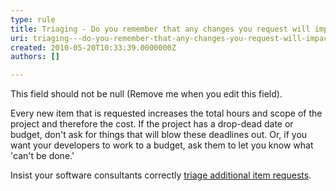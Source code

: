 ```yaml
---
type: rule
title: Triaging - Do you remember that any changes you request will impact on budget and time?
uri: triaging---do-you-remember-that-any-changes-you-request-will-impact-on-budget-and-time
created: 2010-05-20T10:33:39.0000000Z
authors: []

---
```




<span class='intro'> This field should not be null (Remove me when you edit this field). </span>


  <p>Every new item that is requested increases the total hours and scope of the project and therefore the cost. If the project has a drop-dead date or budget, don't ask for things that will blow these deadlines out. Or, if you want your developers to work to a budget, ask them to let you know what 'can't be done.' </p>
<p>Insist your software consultants correctly <a href="/Standards/Management/RulesToHappyClients/Pages/DoYouCorrectlyTriageaAditionalItemRequests.aspx">triage additional item requests</a>.</p>




